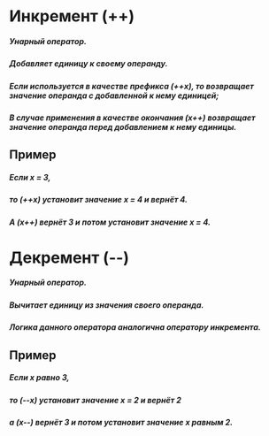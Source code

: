 # Инкремент (++)

##### Унарный оператор.

##### Добавляет единицу к своему операнду.

##### Если используется в качестве префикса _(++x)_, то возвращает значение операнда с добавленной к нему единицей;

##### В случае применения в качестве окончания _(x++)_ возвращает значение операнда перед добавлением к нему единицы.

## Пример

##### Если x = 3,

##### то _(++x)_ установит значение x = 4 и вернёт 4.

##### A _(x++)_ вернёт 3 и потом установит значение x = 4.

# Декремент (--)

##### Унарный оператор.

##### Вычитает единицу из значения своего операнда.

##### Логика данного оператора аналогична оператору инкремента.

## Пример

##### Если x равно 3,

##### то _(--x)_ установит значение x = 2 и вернёт 2

##### a _(x--)_ вернёт 3 и потом установит значение x равным 2.
